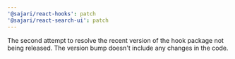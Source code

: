```yaml
---
'@sajari/react-hooks': patch
'@sajari/react-search-ui': patch
---
```


The second attempt to resolve the recent version of the hook package not being released. The version bump doesn't include any changes in the code.
